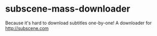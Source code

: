 # subscene-mass-downloader
Because it's hard to download subtitles one-by-one! A downloader for http://subscene.com
